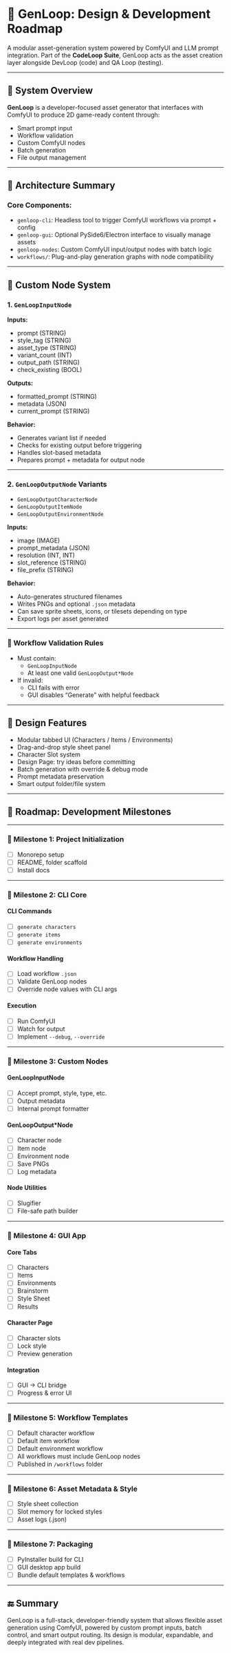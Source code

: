 # 🧠 GenLoop: Design & Development Roadmap

A modular asset-generation system powered by ComfyUI and LLM prompt integration. Part of the **CodeLoop Suite**, GenLoop acts as the asset creation layer alongside DevLoop (code) and QA Loop (testing).

---

## 📘 System Overview

**GenLoop** is a developer-focused asset generator that interfaces with ComfyUI to produce 2D game-ready content through:

- Smart prompt input
- Workflow validation
- Custom ComfyUI nodes
- Batch generation
- File output management

---

## 🔧 Architecture Summary

### Core Components:
- `genloop-cli`: Headless tool to trigger ComfyUI workflows via prompt + config
- `genloop-gui`: Optional PySide6/Electron interface to visually manage assets
- `genloop-nodes`: Custom ComfyUI input/output nodes with batch logic
- `workflows/`: Plug-and-play generation graphs with node compatibility

---

## 🧩 Custom Node System

### 1. `GenLoopInputNode`

**Inputs:**
- prompt (STRING)
- style_tag (STRING)
- asset_type (STRING)
- variant_count (INT)
- output_path (STRING)
- check_existing (BOOL)

**Outputs:**
- formatted_prompt (STRING)
- metadata (JSON)
- current_prompt (STRING)

**Behavior:**
- Generates variant list if needed
- Checks for existing output before triggering
- Handles slot-based metadata
- Prepares prompt + metadata for output node

---

### 2. `GenLoopOutputNode` Variants

- `GenLoopOutputCharacterNode`
- `GenLoopOutputItemNode`
- `GenLoopOutputEnvironmentNode`

**Inputs:**
- image (IMAGE)
- prompt_metadata (JSON)
- resolution (INT, INT)
- slot_reference (STRING)
- file_prefix (STRING)

**Behavior:**
- Auto-generates structured filenames
- Writes PNGs and optional `.json` metadata
- Can save sprite sheets, icons, or tilesets depending on type
- Export logs per asset generated

---

### 🔎 Workflow Validation Rules

- Must contain:
  - `GenLoopInputNode`
  - At least one valid `GenLoopOutput*Node`
- If invalid:
  - CLI fails with error
  - GUI disables “Generate” with helpful feedback

---

## 🧠 Design Features

- Modular tabbed UI (Characters / Items / Environments)
- Drag-and-drop style sheet panel
- Character Slot system
- Design Page: try ideas before committing
- Batch generation with override & debug mode
- Prompt metadata preservation
- Smart output folder/file system

---

## 🚀 Roadmap: Development Milestones

---

### 🧱 Milestone 1: Project Initialization

- [ ] Monorepo setup
- [ ] README, folder scaffold
- [ ] Install docs

---

### 🧩 Milestone 2: CLI Core

#### CLI Commands
- [ ] `generate characters`
- [ ] `generate items`
- [ ] `generate environments`

#### Workflow Handling
- [ ] Load workflow `.json`
- [ ] Validate GenLoop nodes
- [ ] Override node values with CLI args

#### Execution
- [ ] Run ComfyUI
- [ ] Watch for output
- [ ] Implement `--debug`, `--override`

---

### 🧩 Milestone 3: Custom Nodes

#### GenLoopInputNode
- [ ] Accept prompt, style, type, etc.
- [ ] Output metadata
- [ ] Internal prompt formatter

#### GenLoopOutput*Node
- [ ] Character node
- [ ] Item node
- [ ] Environment node
- [ ] Save PNGs
- [ ] Log metadata

#### Node Utilities
- [ ] Slugifier
- [ ] File-safe path builder

---

### 🧱 Milestone 4: GUI App

#### Core Tabs
- [ ] Characters
- [ ] Items
- [ ] Environments
- [ ] Brainstorm
- [ ] Style Sheet
- [ ] Results

#### Character Page
- [ ] Character slots
- [ ] Lock style
- [ ] Preview generation

#### Integration
- [ ] GUI → CLI bridge
- [ ] Progress & error UI

---

### 🧱 Milestone 5: Workflow Templates

- [ ] Default character workflow
- [ ] Default item workflow
- [ ] Default environment workflow
- [ ] All workflows must include GenLoop nodes
- [ ] Published in `/workflows` folder

---

### 🧱 Milestone 6: Asset Metadata & Style

- [ ] Style sheet collection
- [ ] Slot memory for locked styles
- [ ] Asset logs (.json)

---

### 🧱 Milestone 7: Packaging

- [ ] PyInstaller build for CLI
- [ ] GUI desktop app build
- [ ] Bundle default templates & workflows

---

## 🔚 Summary

GenLoop is a full-stack, developer-friendly system that allows flexible asset generation using ComfyUI, powered by custom prompt inputs, batch control, and smart output routing. Its design is modular, expandable, and deeply integrated with real dev pipelines.

